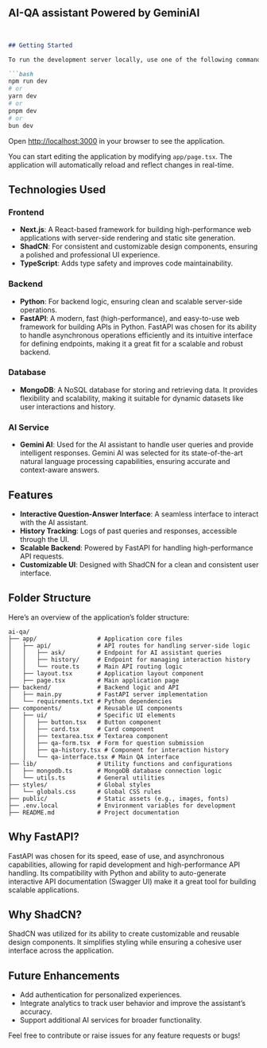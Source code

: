 ## AI-QA assistant Powered by GeminiAI
```markdown


## Getting Started

To run the development server locally, use one of the following commands:

```bash
npm run dev
# or
yarn dev
# or
pnpm dev
# or
bun dev

```

Open [http://localhost:3000](http://localhost:3000) in your browser to see the application.

You can start editing the application by modifying `app/page.tsx`. The application will automatically reload and reflect changes in real-time.

## Technologies Used

### Frontend

- **Next.js**: A React-based framework for building high-performance web applications with server-side rendering and static site generation.
- **ShadCN**: For consistent and customizable design components, ensuring a polished and professional UI experience.
- **TypeScript**: Adds type safety and improves code maintainability.

### Backend

- **Python**: For backend logic, ensuring clean and scalable server-side operations.
- **FastAPI**: A modern, fast (high-performance), and easy-to-use web framework for building APIs in Python. FastAPI was chosen for its ability to handle asynchronous operations efficiently and its intuitive interface for defining endpoints, making it a great fit for a scalable and robust backend.

### Database

- **MongoDB**: A NoSQL database for storing and retrieving data. It provides flexibility and scalability, making it suitable for dynamic datasets like user interactions and history.

### AI Service

- **Gemini AI**: Used for the AI assistant to handle user queries and provide intelligent responses. Gemini AI was selected for its state-of-the-art natural language processing capabilities, ensuring accurate and context-aware answers.

## Features

- **Interactive Question-Answer Interface**: A seamless interface to interact with the AI assistant.
- **History Tracking**: Logs of past queries and responses, accessible through the UI.
- **Scalable Backend**: Powered by FastAPI for handling high-performance API requests.
- **Customizable UI**: Designed with ShadCN for a clean and consistent user interface.

## Folder Structure

Here’s an overview of the application’s folder structure:

```
ai-qa/
├── app/                 # Application core files
│   ├── api/             # API routes for handling server-side logic
│   │   ├── ask/         # Endpoint for AI assistant queries
│   │   ├── history/     # Endpoint for managing interaction history
│   │   └── route.ts     # Main API routing logic
│   ├── layout.tsx       # Application layout component
│   ├── page.tsx         # Main application page
├── backend/             # Backend logic and API
│   ├── main.py          # FastAPI server implementation
│   └── requirements.txt # Python dependencies
├── components/          # Reusable UI components
│   ├── ui/              # Specific UI elements
│   │   ├── button.tsx   # Button component
│   │   ├── card.tsx     # Card component
│   │   ├── textarea.tsx # Textarea component
│   │   ├── qa-form.tsx  # Form for question submission
│   │   ├── qa-history.tsx # Component for interaction history
│   │   └── qa-interface.tsx # Main QA interface
├── lib/                 # Utility functions and configurations
│   ├── mongodb.ts       # MongoDB database connection logic
│   └── utils.ts         # General utilities
├── styles/              # Global styles
│   └── globals.css      # Global CSS rules
├── public/              # Static assets (e.g., images, fonts)
├── .env.local           # Environment variables for development
├── README.md            # Project documentation
```

## Why FastAPI?

FastAPI was chosen for its speed, ease of use, and asynchronous capabilities, allowing for rapid development and high-performance API handling. Its compatibility with Python and ability to auto-generate interactive API documentation (Swagger UI) make it a great tool for building scalable applications.

## Why ShadCN?

ShadCN was utilized for its ability to create customizable and reusable design components. It simplifies styling while ensuring a cohesive user interface across the application.

## Future Enhancements

- Add authentication for personalized experiences.
- Integrate analytics to track user behavior and improve the assistant’s accuracy.
- Support additional AI services for broader functionality.

Feel free to contribute or raise issues for any feature requests or bugs!
```
